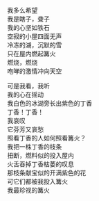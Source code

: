 <p class="has-line-data" data-line-start="2" data-line-end="10">我多么希望<br>
我是瞎子，聋子<br>
我的心坚如铁石<br>
空寂的小屋四面无声<br>
冷冻的湖，沉默的雪<br>
只在屋内燃起篝火<br>
燃烧，燃烧<br>
咆哮的激情冲向天空</p>
<p class="has-line-data" data-line-start="11" data-line-end="24">可是我看，我听<br>
我的心在摇动<br>
我白色的冰湖旁长出紫色的丁香<br>
丁香！丁香！<br>
我哀叹<br>
它芬芳又哀愁<br>
照看丁香的人如何照看篝火？<br>
我把一株丁香的枝条<br>
扭断，燃料似的投入屋内<br>
火舌吞掉丁香枯萎的叹息<br>
那枝条献宝似的开满紫色的花<br>
可它们都被我投入篝火<br>
我最珍视的篝火</p>
